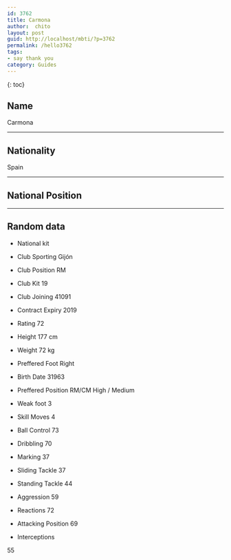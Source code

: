 ```yaml
---
id: 3762
title: Carmona
author:  chito 
layout: post
guid: http://localhost/mbti/?p=3762
permalink: /hello3762
tags:
- say thank you
category: Guides
---
```



{: toc}


## Name  
Carmona 

* * *

## Nationality  
Spain 

* * *

## National Position 

* * *

## Random data 

  * National kit 
  * Club 
Sporting Gijón 

  * Club Position 
RM 

  * Club Kit 
19 

  * Club Joining 
41091 

  * Contract Expiry 
2019 

  * Rating 
72 

  * Height 
177 cm 

  * Weight 
72 kg 

  * Preffered Foot 
Right 

  * Birth Date 
31963 

  * Preffered Position 
RM/CM High / Medium 

  * Weak foot 
3 

  * Skill Moves 
4 

  * Ball Control 
73 

  * Dribbling 
70 

  * Marking 
37 

  * Sliding Tackle 
37 

  * Standing Tackle 
44 

  * Aggression 
59 

  * Reactions 
72 

  * Attacking Position 
69 

  * Interceptions 

55</ul>